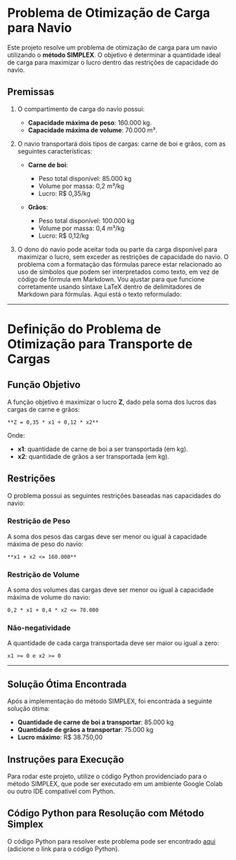 
# Problema de Otimização de Carga para Navio

Este projeto resolve um problema de otimização de carga para um navio utilizando o **método SIMPLEX**. O objetivo é determinar a quantidade ideal de carga para maximizar o lucro dentro das restrições de capacidade do navio.

## Premissas

1. O compartimento de carga do navio possui:
   - **Capacidade máxima de peso**: 160.000 kg.
   - **Capacidade máxima de volume**: 70.000 m³.
2. O navio transportará dois tipos de cargas: carne de boi e grãos, com as seguintes características:
   
   - **Carne de boi**:
     - Peso total disponível: 85.000 kg
     - Volume por massa: 0,2 m³/kg
     - Lucro: R$ 0,35/kg
     
   - **Grãos**:
     - Peso total disponível: 100.000 kg
     - Volume por massa: 0,4 m³/kg
     - Lucro: R$ 0,12/kg
     
3. O dono do navio pode aceitar toda ou parte da carga disponível para maximizar o lucro, sem exceder as restrições de capacidade do navio.
O problema com a formatação das fórmulas parece estar relacionado ao uso de símbolos que podem ser interpretados como texto, em vez de código de fórmula em Markdown. Vou ajustar para que funcione corretamente usando sintaxe LaTeX dentro de delimitadores de Markdown para fórmulas. Aqui está o texto reformulado:

---


# Definição do Problema de Otimização para Transporte de Cargas

## Função Objetivo

A função objetivo é maximizar o lucro **Z**, dado pela soma dos lucros das cargas de carne e grãos:

    **Z = 0,35 * x1 + 0,12 * x2**

Onde:

- **x1**: quantidade de carne de boi a ser transportada (em kg).
- **x2**: quantidade de grãos a ser transportada (em kg).

## Restrições

O problema possui as seguintes restrições baseadas nas capacidades do navio:

### Restrição de Peso
A soma dos pesos das cargas deve ser menor ou igual à capacidade máxima de peso do navio:

    **x1 + x2 <= 160.000**

### Restrição de Volume
A soma dos volumes das cargas deve ser menor ou igual à capacidade máxima de volume do navio:

    0,2 * x1 + 0,4 * x2 <= 70.000

### Não-negatividade
A quantidade de cada carga transportada deve ser maior ou igual a zero:

    x1 >= 0 e x2 >= 0

---



## Solução Ótima Encontrada

Após a implementação do método SIMPLEX, foi encontrada a seguinte solução ótima:

- **Quantidade de carne de boi a transportar**: 85.000 kg
- **Quantidade de grãos a transportar**: 75.000 kg
- **Lucro máximo**: R$ 38.750,00

## Instruções para Execução

Para rodar este projeto, utilize o código Python providenciado para o método SIMPLEX, que pode ser executado em um ambiente Google Colab ou outro IDE compatível com Python.

## Código Python para Resolução com Método Simplex

O código Python para resolver este problema pode ser encontrado [aqui](#) (adicione o link para o código Python).

